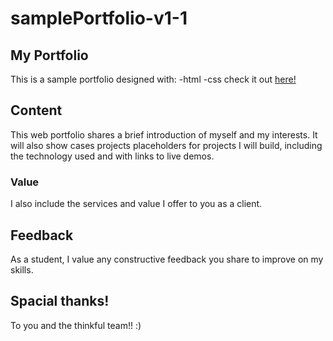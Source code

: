 # samplePortfolio-v1-1
## My Portfolio
This is a sample portfolio designed with:
-html 
-css
check it out [here!](https://nikosamofa.github.io/Simple-web-protfolio/)
## Content
This web portfolio shares a brief introduction of myself and my interests.
It will also show cases projects placeholders for projects I will build, including the technology used and with links to live demos. 
### Value
I also include the services and value I offer to you as a client. 
## Feedback 
As a student, I value any constructive feedback you share to improve on my skills.
## Spacial thanks! 
To you and the thinkful team!! :)
